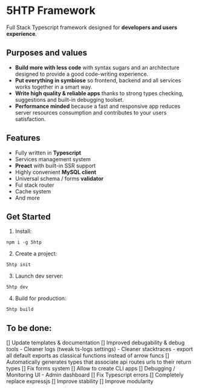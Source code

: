 # 5HTP Framework

Full Stack Typescript framework designed for **developers and users experience**.

## Purposes and values

* **Build more with less code** with syntax sugars and an architecture designed to provide a good code-writing experience.
* **Put everything in symbiose** so frontend, backend and all services works together in a smart way.
* **Write high quality & reliable apps** thanks to strong types checking, suggestions and built-in debugging toolset.
* **Performance minded** because a fast and responsive app reduces server resources consumption and contributes to your users satisfaction.

## Features

* Fully written in **Typescript**
* Services management system
* **Preact** with built-in SSR support
* Highly convenient **MySQL client**
* Universal schema / forms **validator**
* Ful stack router
* Cache system
* And more

## Get Started

1. Install:

`npm i -g 5htp`

2. Create a project:

`5htp init`

3. Launch dev server:

`5htp dev`

4. Build for production:

`5htp build`

## To be done:

[] Update templates & documentation
[] Improved debugability & debug tools
    - Cleaner logs (tweak ts-logs settings)
    - Cleaner stacktraces
    - export all default exports as classical functions instead of arrow funcs
[] Automatically generates types that associate api routes urls to their return types
[] Fix forms system
[] Allow to create CLI apps
[] Debugging / Monitoring UI
    - Admin dashboard
[] Fix Typescript errors
[] Completely replace expressjs
[] Improve stability
[] Improve modularity